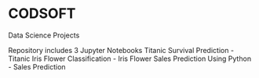 # CODSOFT
Data Science Projects

Repository includes 3 Jupyter Notebooks
Titanic Survival Prediction - Titanic
Iris Flower Classification - Iris Flower
Sales Prediction Using Python - Sales Prediction
